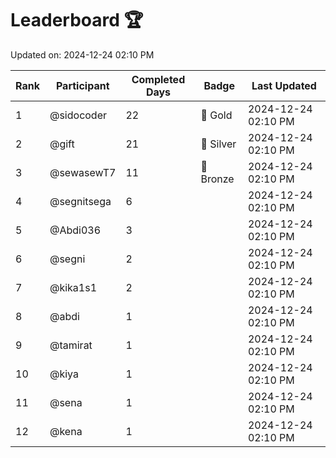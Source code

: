 # Leaderboard 🏆

Updated on: 2024-12-24 02:10 PM

| Rank | Participant       | Completed Days | Badge      | Last Updated         |
|------|-------------------|----------------|------------|----------------------|
| 1    | @sidocoder        | 22             | 🏅 Gold     | 2024-12-24 02:10 PM |
| 2    | @gift             | 21             | 🥈 Silver   | 2024-12-24 02:10 PM |
| 3    | @sewasewT7        | 11             | 🥉 Bronze   | 2024-12-24 02:10 PM |
| 4    | @segnitsega       | 6              |            | 2024-12-24 02:10 PM |
| 5    | @Abdi036          | 3              |            | 2024-12-24 02:10 PM |
| 6    | @segni            | 2              |            | 2024-12-24 02:10 PM |
| 7    | @kika1s1          | 2              |            | 2024-12-24 02:10 PM |
| 8    | @abdi             | 1              |            | 2024-12-24 02:10 PM |
| 9    | @tamirat          | 1              |            | 2024-12-24 02:10 PM |
| 10   | @kiya             | 1              |            | 2024-12-24 02:10 PM |
| 11   | @sena             | 1              |            | 2024-12-24 02:10 PM |
| 12   | @kena             | 1              |            | 2024-12-24 02:10 PM |

